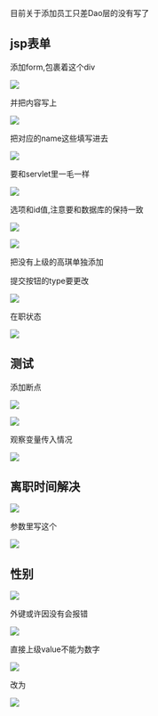 目前关于添加员工只差Dao层的没有写了

## jsp表单

添加form,包裹着这个div

![](https://sumomoriaty.oss-cn-beijing.aliyuncs.com/markdown/20190721213552.png)

并把内容写上

![](https://sumomoriaty.oss-cn-beijing.aliyuncs.com/markdown/20190721213729.png)

把对应的name这些填写进去

![](https://sumomoriaty.oss-cn-beijing.aliyuncs.com/markdown/20190721213841.png)

要和servlet里一毛一样

![](https://sumomoriaty.oss-cn-beijing.aliyuncs.com/markdown/20190721213914.png)

选项和id值,注意要和数据库的保持一致

![](https://sumomoriaty.oss-cn-beijing.aliyuncs.com/markdown/20190721214031.png)

![](https://sumomoriaty.oss-cn-beijing.aliyuncs.com/markdown/20190721214149.png)

把没有上级的高琪单独添加

提交按钮的type要更改

![](https://sumomoriaty.oss-cn-beijing.aliyuncs.com/markdown/20190721214334.png)

在职状态

![](https://sumomoriaty.oss-cn-beijing.aliyuncs.com/markdown/20190721214521.png)

## 测试

添加断点

![](https://sumomoriaty.oss-cn-beijing.aliyuncs.com/markdown/20190721214624.png)

![](https://sumomoriaty.oss-cn-beijing.aliyuncs.com/markdown/20190721214645.png)

观察变量传入情况

![](https://sumomoriaty.oss-cn-beijing.aliyuncs.com/markdown/20190721214710.png)

## 离职时间解决

![](https://sumomoriaty.oss-cn-beijing.aliyuncs.com/markdown/20190721214940.png)

参数里写这个

![](https://sumomoriaty.oss-cn-beijing.aliyuncs.com/markdown/20190721215004.png)

## 性别

![](https://sumomoriaty.oss-cn-beijing.aliyuncs.com/markdown/20190721215041.png)

外键或许因没有会报错

![](https://sumomoriaty.oss-cn-beijing.aliyuncs.com/markdown/20190721215209.png)

直接上级value不能为数字

![](https://sumomoriaty.oss-cn-beijing.aliyuncs.com/markdown/20190721215333.png)

改为

![](https://sumomoriaty.oss-cn-beijing.aliyuncs.com/markdown/20190721215412.png)

